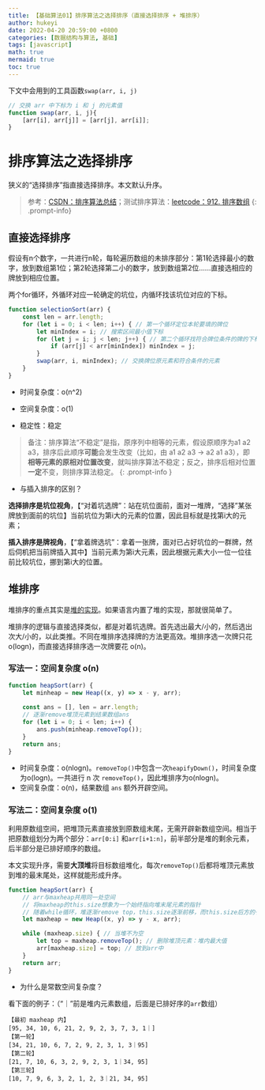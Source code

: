```yaml
---
title: 【基础算法01】排序算法之选择排序（直接选择排序 + 堆排序）
author: hukeyi
date: 2022-04-20 20:59:00 +0800
categories: [数据结构与算法, 基础]
tags: [javascript]
math: true
mermaid: true
toc: true
---
```


下文中会用到的工具函数`swap(arr, i, j)`

```javascript
// 交换 arr 中下标为 i 和 j 的元素值
function swap(arr, i, j){
    [arr[i], arr[j]] = [arr[j], arr[i]];
}
```

# 排序算法之选择排序

狭义的“选择排序”指直接选择排序。本文默认升序。
> 参考：[CSDN：排序算法总结](https://blog.csdn.net/yushiyi6453/article/details/76407640)；测试排序算法：[leetcode：912. 排序数组](https://leetcode.cn/problems/sort-an-array/)
{: .prompt-info}

## 直接选择排序

假设有n个数字，一共进行n轮，每轮遍历数组的未排序部分：第1轮选择最小的数字，放到数组第1位；第2轮选择第二小的数字，放到数组第2位......直接选相应的牌放到相应位置。

两个for循环，外循环对应一轮确定的坑位，内循环找该坑位对应的下标。

```javascript
function selectionSort(arr) {
    const len = arr.length;
    for (let i = 0; i < len; i++) { // 第一个循环定位本轮要填的牌位
        let minIndex = i; // 搜索区间最小值下标
        for (let j = i; j < len; j++) { // 第二个循环找符合牌位条件的牌的下标
            if (arr[j] < arr[minIndex]) minIndex = j;
        }
        swap(arr, i, minIndex); // 交换牌位原元素和符合条件的元素
    }
}
```

- 时间复杂度：o(n^2)

- 空间复杂度：o(1)

- 稳定性：稳定

> 备注：排序算法“不稳定”是指，原序列中相等的元素，假设原顺序为a1 a2 a3，排序后此顺序**可能**会发生改变（比如，由 a1 a2 a3 -> a2 a1 a3），即**相等元素的原相对位置改变**，就叫排序算法不稳定；反之，排序后相对位置**一定**不变，则排序算法稳定。
{: .prompt-info }

- 与插入排序的区别？

**选择排序是坑位视角**，【“对着坑选牌”：站在坑位面前，面对一堆牌，“选择”某张牌放到面前的坑位】当前坑位为第i大的元素的位置，因此目标就是找第i大的元素；

**插入排序是牌视角**，【“拿着牌选坑”：拿着一张牌，面对已占好坑位的一群牌，然后伺机把当前牌插入其中】当前元素为第i大元素，因此根据元素大小一位一位往前比较坑位，挪到第i大的位置。

## 堆排序

堆排序的重点其实是[堆的实现](https://hukeyi.github.io/posts/basic-heap-js/)。如果语言内置了堆的实现，那就很简单了。

堆排序的逻辑与直接选择类似，都是对着坑选牌。首先选出最大/小的，然后选出次大/小的，以此类推。不同在堆排序选择牌的方法更高效。堆排序选一次牌只花 o(logn)，而直接选择排序选一次牌要花 o(n)。

### 写法一：空间复杂度 o(n)

```javascript
function heapSort(arr) {
    let minheap = new Heap((x, y) => x - y, arr);
    
    const ans = [], len = arr.length;
    // 逐渐remove堆顶元素到结果数组ans
    for (let i = 0; i < len; i++) {
        ans.push(minheap.removeTop());
    }
    return ans;
}
```

- 时间复杂度：o(nlogn)。`removeTop()`中包含一次`heapifyDown()`，时间复杂度为o(logn)。一共进行 n 次 `removeTop()`，因此堆排序为o(nlogn)。
- 空间复杂度：o(n)，结果数组 `ans` 额外开辟空间。

### 写法二：空间复杂度 o(1)

利用原数组空间，把堆顶元素直接放到原数组末尾，无需开辟新数组空间。相当于把原数组划分为两个部分：`arr[0:i]` 和`arr[i+1:n]`，前半部分是堆的剩余元素，后半部分是已排好顺序的数组。

本文实现升序，需要**大顶堆**将目标数组堆化，每次`removeTop()`后都将堆顶元素放到堆的最末尾处，这样就能形成升序。

```javascript
function heapSort(arr) {
    // arr与maxheap共用同一处空间
    // 将maxheap的this.size想象为一个始终指向堆末尾元素的指针
    // 随着while循环，堆逐渐remove top，this.size逐渐前移，而this.size后方的子数组即为当前排好顺序的数组arr
    let maxheap = new Heap((x, y) => y - x, arr);

    while (maxheap.size) { // 当堆不为空
        let top = maxheap.removeTop(); // 删除堆顶元素：堆内最大值
        arr[maxheap.size] = top; // 放到arr中
    }
    return arr;
}
```

- 为什么是常数空间复杂度？

看下面的例子：（“｜”前是堆内元素数组，后面是已排好序的`arr`数组）

```
【最初 maxheap 内】
[95, 34, 10, 6, 21, 2, 9, 2, 3, 7, 3, 1｜]
【第一轮】
[34, 21, 10, 6, 7, 2, 9, 2, 3, 1, 3｜95]
【第二轮】
[21, 7, 10, 6, 3, 2, 9, 2, 3, 1｜34, 95]
【第三轮】
[10, 7, 9, 6, 3, 2, 1, 2, 3｜21, 34, 95]
```

